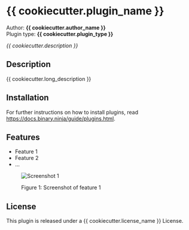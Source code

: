 # {{ cookiecutter.plugin_name }}

Author: **{{ cookiecutter.author_name }}**  
Plugin type: **{{ cookiecutter.plugin_type }}**  

_{{ cookiecutter.description }}_

## Description

{{ cookiecutter.long_description }}

## Installation

For further instructions on how to install plugins, read <https://docs.binary.ninja/guide/plugins.html>.

## Features

<!-- List the features of the plugin -->

- Feature 1
- Feature 2
- ...

<!-- Screen shots of the plugin in action -->

<figure>

![Screenshot 1](docs/image1.png)
<figcaption>Figure 1: Screenshot of feature 1</figcaption>

</figure>

## License

This plugin is released under a {{ cookiecutter.license_name }} License.
